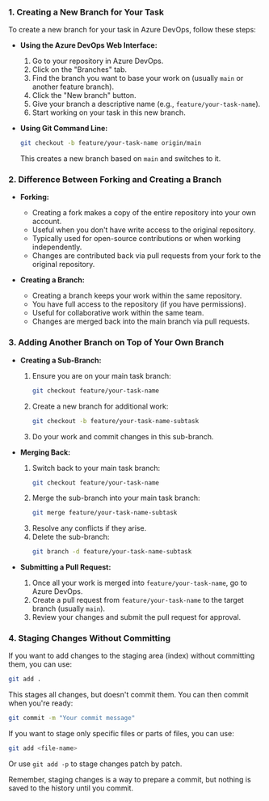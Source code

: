 ### 1. Creating a New Branch for Your Task

To create a new branch for your task in Azure DevOps, follow these steps:

- **Using the Azure DevOps Web Interface:**
  1. Go to your repository in Azure DevOps.
  2. Click on the "Branches" tab.
  3. Find the branch you want to base your work on (usually `main` or another feature branch).
  4. Click the "New branch" button.
  5. Give your branch a descriptive name (e.g., `feature/your-task-name`).
  6. Start working on your task in this new branch.

- **Using Git Command Line:**
  ```bash
  git checkout -b feature/your-task-name origin/main
  ```
  This creates a new branch based on `main` and switches to it.

### 2. Difference Between Forking and Creating a Branch

- **Forking:**
  - Creating a fork makes a copy of the entire repository into your own account.
  - Useful when you don't have write access to the original repository.
  - Typically used for open-source contributions or when working independently.
  - Changes are contributed back via pull requests from your fork to the original repository.

- **Creating a Branch:**
  - Creating a branch keeps your work within the same repository.
  - You have full access to the repository (if you have permissions).
  - Useful for collaborative work within the same team.
  - Changes are merged back into the main branch via pull requests.

### 3. Adding Another Branch on Top of Your Own Branch

- **Creating a Sub-Branch:**
  1. Ensure you are on your main task branch:
     ```bash
     git checkout feature/your-task-name
     ```
  2. Create a new branch for additional work:
     ```bash
     git checkout -b feature/your-task-name-subtask
     ```
  3. Do your work and commit changes in this sub-branch.

- **Merging Back:**
  1. Switch back to your main task branch:
     ```bash
     git checkout feature/your-task-name
     ```
  2. Merge the sub-branch into your main task branch:
     ```bash
     git merge feature/your-task-name-subtask
     ```
  3. Resolve any conflicts if they arise.
  4. Delete the sub-branch:
     ```bash
     git branch -d feature/your-task-name-subtask
     ```

- **Submitting a Pull Request:**
  1. Once all your work is merged into `feature/your-task-name`, go to Azure DevOps.
  2. Create a pull request from `feature/your-task-name` to the target branch (usually `main`).
  3. Review your changes and submit the pull request for approval.

### 4. Staging Changes Without Committing

If you want to add changes to the staging area (index) without committing them, you can use:

```bash
git add .
```

This stages all changes, but doesn't commit them. You can then commit when you're ready:

```bash
git commit -m "Your commit message"
```

If you want to stage only specific files or parts of files, you can use:

```bash
git add <file-name>
```

Or use `git add -p` to stage changes patch by patch.

Remember, staging changes is a way to prepare a commit, but nothing is saved to the history until you commit.

